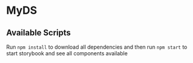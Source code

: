 # MyDS

## Available Scripts

Run `npm install` to download all dependencies and then run `npm start` to start storybook and see all components available
